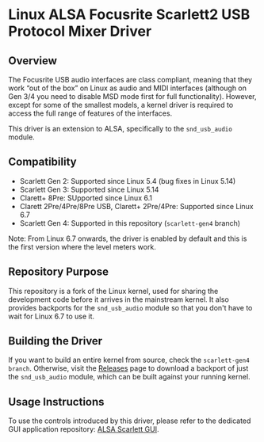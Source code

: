 # Linux ALSA Focusrite Scarlett2 USB Protocol Mixer Driver

## Overview

The Focusrite USB audio interfaces are class compliant, meaning that
they work “out of the box” on Linux as audio and MIDI interfaces
(although on Gen 3/4 you need to disable MSD mode first for full
functionality). However, except for some of the smallest models, a
kernel driver is required to access the full range of features of the
interfaces.

This driver is an extension to ALSA, specifically to the
`snd_usb_audio` module.

## Compatibility

- Scarlett Gen 2: Supported since Linux 5.4 (bug fixes in Linux 5.14)
- Scarlett Gen 3: Supported since Linux 5.14
- Clarett+ 8Pre: SUpported since Linux 6.1
- Clarett 2Pre/4Pre/8Pre USB, Clarett+ 2Pre/4Pre: Supported since
  Linux 6.7
- Scarlett Gen 4: Supported in this repository (`scarlett-gen4`
  branch)

Note: From Linux 6.7 onwards, the driver is enabled by default and
this is the first version where the level meters work.

## Repository Purpose

This repository is a fork of the Linux kernel, used for sharing the
development code before it arrives in the mainstream kernel. It also
provides backports for the `snd_usb_audio` module so that you don't
have to wait for Linux 6.7 to use it.

## Building the Driver

If you want to build an entire kernel from source, check the
`scarlett-gen4 branch`. Otherwise, visit the
[Releases](https://github.com/geoffreybennett/scarlett-gen2/releases)
page to download a backport of just the `snd_usb_audio` module, which
can be built against your running kernel.

## Usage Instructions

To use the controls introduced by this driver, please refer to the
dedicated GUI application repository: [ALSA Scarlett
GUI](https://github.com/geoffreybennett/alsa-scarlett-gui).
